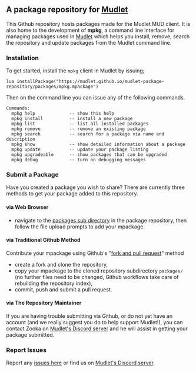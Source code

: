 ## A package repository for [Mudlet](https://www.mudlet.org) ##

This Github repository hosts packages made for the Mudlet MUD client.  It is also home to the development of **mpkg**, a command line interface for managing packages used in [Mudlet](https://www.mudlet.org) which helps you install, remove, search the repository and update packages from the Mudlet command line.

### Installation ###

To get started, install the `mpkg` client in Mudlet by issuing;

```lua installPackage("https://mudlet.github.io/mudlet-package-repository/packages/mpkg.mpackage")```

Then on the command line you can issue any of the following commands.

```
Commands:
  mpkg help             -- show this help
  mpkg install          -- install a new package
  mpkg list             -- list all installed packages  
  mpkg remove           -- remove an existing package
  mpkg search           -- search for a package via name and description
  mpkg show             -- show detailed information about a package
  mpkg update           -- update your package listing
  mpkg upgradeable      -- show packages that can be upgraded
  mpkg debug            -- turn on debugging messages
```

### Submit a Package ###

Have you created a package you wish to share?  There are currently three methods to get your package added to this repository.

#### via Web Browser ####

- navigate to the [packages sub directory](https://github.com/Mudlet/mudlet-package-repository/upload/main/packages) in the package repository, then follow the file upload prompts to add your mpackage.

####  via Traditional Github Method ####

Contribute your mpackage using Github's "[fork and pull request](https://docs.github.com/en/get-started/exploring-projects-on-github/contributing-to-a-project)" method
- create a fork and clone the repository, 
- copy your mpackage to the cloned repository subdirectory `packages/` (no further files need to be changed, Github workflows take care of rebuilding the repository index),
- commit, push and submit a pull request.

#### via The Repository Maintainer ####

If you are having trouble submitting via Github, or do not yet have an account (and we really suggest you do to help support Mudlet!), you can contact Zooka on [Mudlet's Discord server](https://discordapp.com/invite/kuYvMQ9) and he will assist in getting your package submitted.

### Report Issues ###

Report any [issues here](https://github.com/Mudlet/mudlet-package-repository/issues) or find us on [Mudlet's Discord server](https://discordapp.com/invite/kuYvMQ9).

